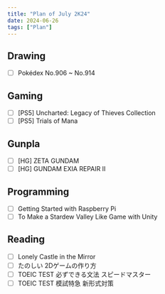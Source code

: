 ```yaml
---
title: "Plan of July 2K24"
date: 2024-06-26
tags: ["Plan"]
---
```


## Drawing

- [ ] Pokédex No.906 ~ No.914 

## Gaming

- [ ] [PS5] Uncharted: Legacy of Thieves Collection
- [ ] [PS5] Trials of Mana

## Gunpla

- [ ] [HG] ZETA GUNDAM
- [ ] [HG] GUNDAM EXIA REPAIR II

## Programming

- [ ] Getting Started with Raspberry Pi
- [ ] To Make a Stardew Valley Like Game with Unity

## Reading

- [ ] Lonely Castle in the Mirror
- [ ] たのしい 2Dゲームの作り方
- [ ] TOEIC TEST 必ずできる文法 スピードマスター
- [ ] TOEIC TEST 模試特急 新形式対策